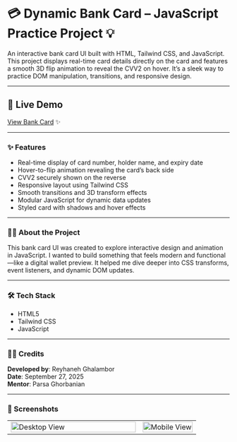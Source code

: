 # 💳 Dynamic Bank Card – JavaScript Practice Project 💡  
An interactive bank card UI built with HTML, Tailwind CSS, and JavaScript. This project displays real-time card details directly on the card and features a smooth 3D flip animation to reveal the CVV2 on hover. It’s a sleek way to practice DOM manipulation, transitions, and responsive design.

---

## 🔗 Live Demo  
[View Bank Card](https://rad-pothos-2c4b87.netlify.app/) ✨

---

### ✨ Features  
- Real-time display of card number, holder name, and expiry date  
- Hover-to-flip animation revealing the card’s back side  
- CVV2 securely shown on the reverse  
- Responsive layout using Tailwind CSS  
- Smooth transitions and 3D transform effects  
- Modular JavaScript for dynamic data updates  
- Styled card with shadows and hover effects  

---

### 👩‍💻 About the Project  
This bank card UI was created to explore interactive design and animation in JavaScript. I wanted to build something that feels modern and functional—like a digital wallet preview. It helped me dive deeper into CSS transforms, event listeners, and dynamic DOM updates.

---

### 🛠️ Tech Stack  
- HTML5  
- Tailwind CSS  
- JavaScript  

---

### 🧑‍🎨 Credits  
**Developed by**: Reyhaneh Ghalambor  
**Date**: September 27, 2025  
**Mentor**: Parsa Ghorbanian  

---

### 📸 Screenshots  
<table>  
  <tr>  
    <td width="70%" valign="top">  
      <img src="https://github.com/user-attachments/assets/06ad0dab-f31b-48a8-a906-75b4f579d7df" alt="Desktop View" width="100%" />  
    </td>  
    <td width="30%" valign="top">  
      <img src="https://github.com/user-attachments/assets/25f8ab86-70a4-4c3c-9874-d819aedd9920" alt="Mobile View" width="100%" />  
    </td>  
  </tr>


